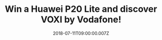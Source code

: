 ---
campaign-uuid: "c-8b0dd633-8f3d-4828-a225-db50b56eb036"
type: "Preview"
category: "gift"
date: "2018-07-11T09:00:00.007Z"
end-date: "2018-08-11T23:59:00.000Z"
disable-form: false
is_promoted: false
has_entry_page: true
title: "Win a Huawei P20 Lite and discover VOXI by Vodafone!"
competition-description: "<p>Powerful dual camera, Extraordinary vision, From selfie\
  \ to self-portrait…YES! you are right, we are talking about one of the best phones\
  \ of the moment: The Huawei P20 Lite and thanks to NME AAA it could be yours!\r\n\
  We are giving away the brand new Huawei P20 Lite to one of our lucky members and\
  \ you could discover VOXI by Vodafone! Maybe it’s you?</p>\r\n<p>Click below for\
  \ a chance to win!</p>"
hero-header: "Win a Huawei P20 Lite and discover VOXI by Vodafone!"
terms-confirmation: "N/A"
banner-img: "https://assets.expresslyapp.com/asset-60f703be-bfda-486b-b2a6-f052e2c86a63.jpg"
logo-left-href: "https://www.voxi.co.uk"
logo-left-image: "https://assets.expresslyapp.com/0bd4438a-8ac2-4292-ab8c-1ee2cc65f7f2-thumb.png"
logo-left-title: "VOXI Test"
bg-image-hero: "https://assets.expresslyapp.com/asset-97fcc15d-e613-4ac0-9d4b-da50ea4775a0.jpg"
bg-image-first: "https://assets.expresslyapp.com/asset-65888b93-3f4c-4916-943a-b110a18e6349.jpg"
bg-image-second: "https://assets.expresslyapp.com/asset-2568a249-4836-4812-bef6-990e3124ec7e.jpg"
bg-image-third: "https://assets.expresslyapp.com/asset-9eab7205-ad86-4705-abe8-da0369aa6338.jpg"
section1-content: "<p>The P20 lite's state-of-the-art 16-megapixel dual rear camera\
  \ delivers natural 'bokeh' effects to your shots, creating professional-looking\
  \ soft backgrounds and adding more focus on the subject of your image.</p>\r\n<p>Amazing\
  \ colours all-round with extraordinary vision on the 5.84-inch Huawei FullView FHD+\
  \ display! PLUS P20 lite's exterior has been designed with stylish, smooth glass\
  \ casing and metallic body!</p>"
section2-content: "<p>Huawei P20 Lite + VOXI = Endless possibilities! Their network\
  \ is powered by Vodafone, giving you superfast network speed and great coverage\
  \ on the go built for endless possibilities through endless social data and is here\
  \ for YOU! With VOXI everything is worth it: Endless sharing, roaming, flexibility,\
  \ chat… a MUST for you!</p>"
section3-content: "<p>No tricks, no contracts! All VOXI plans come with Endless social\
  \ data and now with their double data offer until August 30th you won’t want to\
  \ get back! If you don’t want to miss this amazing opportunity of winning the brand\
  \ new Huawei P20 Lite and discover VOXI… hurry up and enter the form below and it\
  \ could be coming home with you!</p>\r\n<p>Good luck!</p>"
entry-title: "Win a Huawei P20 Lite and discover VOXI by Vodafone!"
entry-content: "Enter the draw to win the Huawei P20 Lite and discover VOXI by Vodafone\
  \ by completing the form below and enjoy all of its benefits now! before 23:59 on\
  \ 21th of July 2018."
has-winner: false
prize-description: "A Huawei P20 Lite and discover VOXI by Vodafone."
special-conditions: "Multiple entries are allowed up to one every day."
---